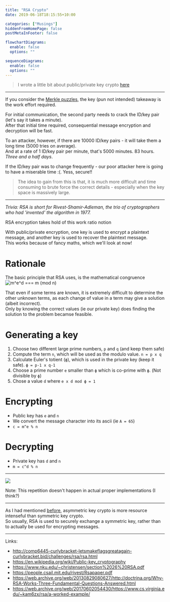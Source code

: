 ```yaml
---
title: "RSA Crypto"
date: 2019-06-18T18:15:55+10:00

categories: ["Musings"]
hiddenFromHomePage: false
postMetaInFooter: false

flowchartDiagrams:
  enable: false
  options: ""

sequenceDiagrams:
  enable: false
  options: ""
---
```


> I wrote a little bit about public/private key crypto [here](../something-awesome-research-security)

---

If you consider the [Merkle puzzles](../merkle-puzzles), the key (pun not intended) takeaway is the work effort required.

For initial communication, the second party needs to crack the ID/key pair (let's say it takes a minute).  
After that initial time required, consequential message encryption and decryption will be fast.

To an attacker, however, if there are 10000 ID/key pairs - it will take them a long time (5000 tries on average).  
And at a rate of 1 ID/key pair per minute, that's 5000 minutes. 83 hours. _Three and a half days_.

If the ID/key pair was to change frequently - our poor attacker here is going to have a miserable time :(. Yess, secure!!

> The idea to gain from this is that, it is much more difficult and time consuming to brute force the correct details - especially when the key space is massively large.

---

_Trivia: RSA is short for Rivest-Shamir-Adleman, the trio of cryptographers who had 'invented' the algorithm in 1977._

RSA encryption takes hold of this work ratio notion

With public/private encryption, one key is used to encrypt a plaintext message, and another key is used to recover the plaintext message.  
This works because of fancy maths, which we'll look at now!

# Rationale

The basic principle that RSA uses, is the mathematical congruence  
![m^e^d === m (mod n)](https://wikimedia.org/api/rest_v1/media/math/render/svg/98b7f857d10d5b056d5db624bd3a475d2cb475cd)

That even if some terms are known, it is extremely difficult to determine the other unknown terms, as each change of value in a term may give a solution (albeit incorrect).  
Only by knowing the correct values (ie our private key) does finding the solution to the problem becamse feasible.

# Generating a key

1. Choose two different large prime numbers, `p` and `q` (and keep them safe)
2. Compute the term `n`, which will be used as the modulo value. `n = p x q`
3. Calculate Euler's totient (`ϕ`), which is used in the private key (keep it safe). `ϕ = p-1 x q-1`
4. Choose a prime number `e` smaller than `ϕ` which is co-prime with `ϕ`. (Not divisible by `ϕ`)
5. Chose a value `d` where `e x d mod ϕ = 1`

# Encrypting

- Public key has `e` and `n`
- We convert the message character into its ascii (ie `A = 65`)
- `c = m^e % n`

# Decrypting

- Private key has `d` and `n`
- `m = c^d % n`

---

![](./Snipaste_2019-06-19_01-19-31.png)

Note: This repetition doesn't happen in actual proper implementations (I think?)

---

As I had mentioned [before](../something-awesome-research-security), asymmetric key crypto is more resource intenseful than symmetric key crypto.  
So usually, RSA is used to securely exchange a symmetric key, rather than to actually be used for encrypting messages.

---

Links:

* http://comp6445-curlybracket-letsmakeflagsgreatagain-curlybracket.bid/challenges/rsa/rsa.html
* https://en.wikipedia.org/wiki/Public-key_cryptography
* https://www.nku.edu/~christensen/section%2026%20RSA.pdf
* https://people.csail.mit.edu/rivest/Rsapaper.pdf
* https://web.archive.org/web/20130829080627/http://doctrina.org/Why-RSA-Works-Three-Fundamental-Questions-Answered.html
* https://web.archive.org/web/20170602054430/https://www.cs.virginia.edu/~kam6zx/rsa/a-worked-example/
